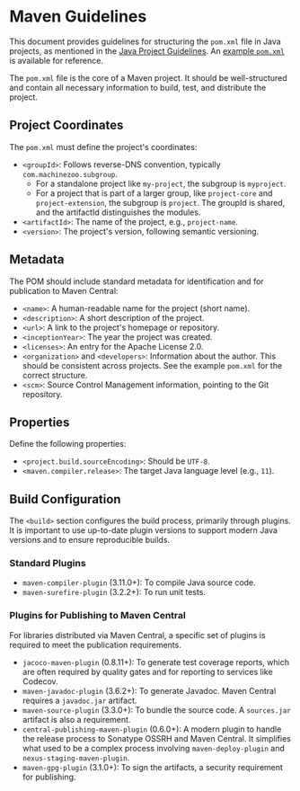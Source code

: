 # Maven Guidelines

This document provides guidelines for structuring the `pom.xml` file in Java projects, as mentioned in the [Java Project Guidelines](README.md). An [example `pom.xml`](example-pom.xml) is available for reference.

The `pom.xml` file is the core of a Maven project. It should be well-structured and contain all necessary information to build, test, and distribute the project.

## Project Coordinates

The `pom.xml` must define the project's coordinates:

- `<groupId>`: Follows reverse-DNS convention, typically `com.machinezoo.subgroup`.
  - For a standalone project like `my-project`, the subgroup is `myproject`.
  - For a project that is part of a larger group, like `project-core` and `project-extension`, the subgroup is `project`. The groupId is shared, and the artifactId distinguishes the modules.
- `<artifactId>`: The name of the project, e.g., `project-name`.
- `<version>`: The project's version, following semantic versioning.

## Metadata

The POM should include standard metadata for identification and for publication to Maven Central:

- `<name>`: A human-readable name for the project (short name).
- `<description>`: A short description of the project.
- `<url>`: A link to the project's homepage or repository.
- `<inceptionYear>`: The year the project was created.
- `<licenses>`: An entry for the Apache License 2.0.
- `<organization>` and `<developers>`: Information about the author. This should be consistent across projects. See the example `pom.xml` for the correct structure.
- `<scm>`: Source Control Management information, pointing to the Git repository.

## Properties

Define the following properties:

- `<project.build.sourceEncoding>`: Should be `UTF-8`.
- `<maven.compiler.release>`: The target Java language level (e.g., `11`).

## Build Configuration

The `<build>` section configures the build process, primarily through plugins. It is important to use up-to-date plugin versions to support modern Java versions and to ensure reproducible builds.

### Standard Plugins

- `maven-compiler-plugin` (3.11.0+): To compile Java source code.
- `maven-surefire-plugin` (3.2.2+): To run unit tests.

### Plugins for Publishing to Maven Central

For libraries distributed via Maven Central, a specific set of plugins is required to meet the publication requirements.

- `jacoco-maven-plugin` (0.8.11+): To generate test coverage reports, which are often required by quality gates and for reporting to services like Codecov.
- `maven-javadoc-plugin` (3.6.2+): To generate Javadoc. Maven Central requires a `javadoc.jar` artifact.
- `maven-source-plugin` (3.3.0+): To bundle the source code. A `sources.jar` artifact is also a requirement.
- `central-publishing-maven-plugin` (0.6.0+): A modern plugin to handle the release process to Sonatype OSSRH and Maven Central. It simplifies what used to be a complex process involving `maven-deploy-plugin` and `nexus-staging-maven-plugin`.
- `maven-gpg-plugin` (3.1.0+): To sign the artifacts, a security requirement for publishing.
